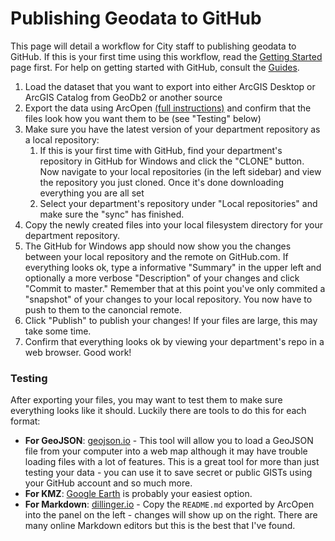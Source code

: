 # Publishing Geodata to GitHub

This page will detail a workflow for City staff to publishing geodata to GitHub. If this is your first time using this workflow, read the [Getting Started](https://github.com/CityOfPhiladelphia/github-for-geodata/blob/master/getting_started.md) page first. For help on getting started with GitHub, consult the [Guides](http://guides.github.com).

1. Load the dataset that you want to export into either ArcGIS Desktop or ArcGIS Catalog from GeoDb2 or another source
2. Export the data using ArcOpen [(full instructions)](https://github.com/CityOfPhiladelphia/arc-open/blob/master/README.md) and confirm that the files look how you want them to be (see "Testing" below)
3. Make sure you have the latest version of your department repository as a local repository:  
    1. If this is your first time with GitHub, find your department's repository in GitHub for Windows and click the "CLONE" button. Now navigate to your local repositories (in the left sidebar) and view the repository you just cloned. Once it's done downloading everything you are all set  
    2. Select your department's repository under "Local repositories" and make sure the "sync" has finished.  
4. Copy the newly created files into your local filesystem directory for your department repository.
5. The GitHub for Windows app should now show you the changes between your local repository and the remote on GitHub.com. If everything looks ok, type a informative "Summary" in the upper left and optionally a more verbose "Description" of your changes and click "Commit to master." Remember that at this point you've only commited a "snapshot" of your changes to your local repository. You now have to push to them to the canoncial remote.
6. Click "Publish" to publish your changes! If your files are large, this may take some time.
7. Confirm that everything looks ok by viewing your department's repo in a web browser. Good work! 

### Testing

After exporting your files, you may want to test them to make sure everything looks like it should. Luckily there are tools to do this for each format:

* **For GeoJSON**: [geojson.io](http://geojson.io) - This tool will allow you to load a GeoJSON file from your computer into a web map although it may have trouble loading files with a lot of features. This is a great tool for more than just testing your data - you can use it to save secret or public GISTs using your GitHub account and so much more.  
* **For KMZ**: [Google Earth](http://www.google.com/earth/) is probably your easiest option.
* **For Markdown**: [dillinger.io](http:http://dillinger.io/) - Copy the `README.md` exported by ArcOpen into the panel on the left - changes will show up on the right. There are many online Markdown editors but this is the best that I've found.
